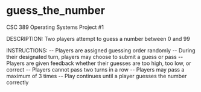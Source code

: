 # guess_the_number
CSC 389 Operating Systems
Project #1

DESCRIPTION: Two players attempt to guess a number between 0 and 99

INSTRUCTIONS:
-- Players are assigned guessing order randomly
-- During their designated turn, players may choose to submit a guess or pass
-- Players are given feedback whether their guesses are too high, too low, or correct
-- Players cannot pass two turns in a row
-- Players may pass a maximum of 3 times
-- Play continues until a player guesses the number correctly 
